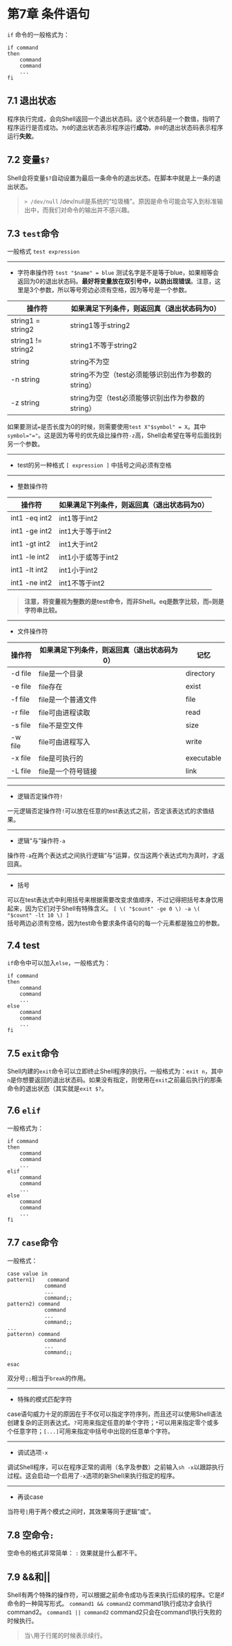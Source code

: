 # 第7章 条件语句

`if` 命令的一般格式为：

```shell
if command
then
    command
    command
    ...
fi
```

## 7.1 退出状态

程序执行完成，会向Shell返回一个退出状态码。这个状态码是一个数值，指明了程序运行是否成功。`为0`的退出状态表示程序运行**成功**，`非0`的退出状态码表示程序运行**失败**。

## 7.2 变量`$?`

Shell会将变量`$?`自动设置为最后一条命令的退出状态。在脚本中就是上一条的退出状态。

> `> /dev/null` /dev/null是系统的“垃圾桶”。原因是命令可能会写入到标准输出中，而我们对命令的输出并不感兴趣。

## 7.3 `test`命令

一般格式 `test expression`

* * *

- 字符串操作符
  `test "$name" = blue` 测试名字是不是等于blue，如果相等会返回为0的退出状态码。**最好将变量放在双引号中，以防出现错误**。注意，这里是3个参数，所以等号旁边必须有空格，因为等号是一个参数。

| 操作符 | 如果满足下列条件，则返回真（退出状态码为0） |
| --- | --- |
| string1 = string2 | string1等于string2 |
| string1 != string2 | string1不等于string2 |
| string | string不为空 |
| -n string | string不为空（test必须能够识别出作为参数的string） |
| -z string | string为空（test必须能够识别出作为参数的string） |  

如果要测试`=`是否长度为0的时候，则需要使用`test X"$symbol" = X`。其中`symbol="="`。这是因为等号的优先级比操作符`-z`高，Shell会希望在等号后面找到另一个参数。

* * *

- test的另一种格式
  `[ expression ]` 中括号之间必须有空格

* * *

- 整数操作符

| 操作符 | 如果满足下列条件，则返回真（退出状态码为0） |
| --- | --- |
| int1 -eq int2 | int1等于int2 |
| int1 -ge int2 | int1大于等于int2 |
| int1 -gt int2 | int1大于int2 |
| int1 -le int2 | int1小于或等于int2 |
| int1 -lt int2 | int1小于int2 |
| int1 -ne int2 | int1不等于int2 |

> **注意，将变量视为整数的是test命令，而非Shell。eq是数字比较，而`=`则是字符串比较。**

* * *

- 文件操作符


| 操作符 | 如果满足下列条件，则返回真（退出状态码为0） | 记忆 |
| --- | --- | --- |
| -d file | file是一个目录 | directory |
| -e file | file存在 | exist |
| -f file | file是一个普通文件 | file |
| -r file | file可由进程读取 | read |
| -s file | file不是空文件 | size |
| -w file | file可由进程写入 | write |
| -x file | file是可执行的 | executable |
| -L file | file是一个符号链接 | link |

* * *

- 逻辑否定操作符`!`

一元逻辑否定操作符`!`可以放在任意的test表达式之前，否定该表达式的求值结果。

* * *

- 逻辑“与”操作符`-a`

操作符`-a`在两个表达式之间执行逻辑“与”运算，仅当这两个表达式均为真时，才返回真。

* * *

- 括号

可以在test表达式中利用括号来根据需要改变求值顺序，不过记得把括号本身饮用起来，因为它们对于Shell有特殊含义。
`[ \( "$count" -ge 0 \) -a \( "$count" -lt 10 \) ]`  
括号两边必须有空格，因为test命令要求条件语句的每一个元素都是独立的参数。


## 7.4 test

`if`命令中可以加入`else`，一般格式为：

```shell
if command
then
    command
    command
    ...
else
    command
    command
    ...
fi
```

## 7.5 `exit`命令

Shell内建的`exit`命令可以立即终止Shell程序的执行。一般格式为：`exit n`，其中`n`是你想要返回的退出状态码。如果没有指定，则使用在`exit`之前最后执行的那条命令的退出状态（其实就是`exit $?`。

## 7.6 `elif`

一般格式为：

```shell
if command
then
    command
    command
    ...
elif
    command
    command
    ...
else
    command
    command
    ...
fi
```

## 7.7 `case`命令

一般格式：

```shell
case value in
pattern1)    command
            command
            ...
            command;;
pattern2) command
            command
            ...
            command;;
...
patternn) command
            command
            ...
            command;;

esac
```

双分号`;;`相当于`break`的作用。

* * *

- 特殊的模式匹配字符

case语句威力十足的原因在于不仅可以指定字符序列，而且还可以使用Shell语法创建复杂的正则表达式。`?`可用来指定任意的单个字符；`*`可以用来指定零个或多个任意字符；`[...]`可用来指定中括号中出现的任意单个字符。

* * *

- 调试选项`-x`

调试Shell程序，可以在程序正常的调用（名字及参数）之前输入`sh -x`以跟踪执行过程。这会启动一个启用了`-x`选项的新Shell来执行指定的程序。

* * *

- 再谈case

当符号`|`用于两个模式之间时，其效果等同于逻辑”或“。

## 7.8 空命令`:`

空命令的格式非常简单：
`:`
效果就是什么都不干。

## 7.9 &&和||

Shell有两个特殊的操作符，可以根据之前命令成功与否来执行后续的程序。它是if命令的一种简写形式。
`command1 && command2` command1执行成功才会执行command2。
`command1 || command2` command2只会在command1执行失败的时候执行。

> 当`\`用于行尾的时候表示续行。
